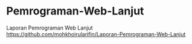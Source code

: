# Pemrograman-Web-Lanjut
Laporan Pemrograman Web Lanjut
https://github.com/mohkhoirularifin/Laporan-Pemrograman-Web-Lanjut
